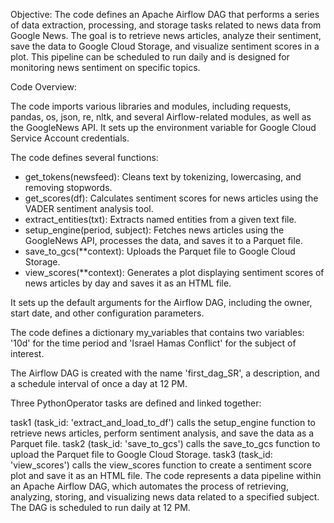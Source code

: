 Objective:
The code defines an Apache Airflow DAG that performs a series of data extraction, processing, and storage tasks related to news data from Google News. The goal is to retrieve news articles, analyze their sentiment, save the data to Google Cloud Storage, and visualize sentiment scores in a plot.
This pipeline can be scheduled to run daily and is designed for monitoring news sentiment on specific topics.

Code Overview:

The code imports various libraries and modules, including requests, pandas, os, json, re, nltk, and several Airflow-related modules, as well as the GoogleNews API. It sets up the environment variable for Google Cloud Service Account credentials.

The code defines several functions:

- get_tokens(newsfeed): Cleans text by tokenizing, lowercasing, and removing stopwords.
- get_scores(df): Calculates sentiment scores for news articles using the VADER sentiment analysis tool.
- extract_entities(txt): Extracts named entities from a given text file.
- setup_engine(period, subject): Fetches news articles using the GoogleNews API, processes the data, and saves it to a Parquet file.
- save_to_gcs(**context): Uploads the Parquet file to Google Cloud Storage.
- view_scores(**context): Generates a plot displaying sentiment scores of news articles by day and saves it as an HTML file.

It sets up the default arguments for the Airflow DAG, including the owner, start date, and other configuration parameters.

The code defines a dictionary my_variables that contains two variables: '10d' for the time period and 'Israel Hamas Conflict' for the subject of interest.

The Airflow DAG is created with the name 'first_dag_SR', a description, and a schedule interval of once a day at 12 PM.

Three PythonOperator tasks are defined and linked together:

task1 (task_id: 'extract_and_load_to_df') calls the setup_engine function to retrieve news articles, perform sentiment analysis, and save the data as a Parquet file.
task2 (task_id: 'save_to_gcs') calls the save_to_gcs function to upload the Parquet file to Google Cloud Storage.
task3 (task_id: 'view_scores') calls the view_scores function to create a sentiment score plot and save it as an HTML file.
The code represents a data pipeline within an Apache Airflow DAG, which automates the process of retrieving, analyzing, storing, and visualizing news data related to a specified subject. The DAG is scheduled to run daily at 12 PM.